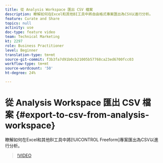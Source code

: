 ```yaml
---
title: 從 Analysis Workspace 匯出 CSV 檔案
description: 瞭解如何在Excel和其他BI工具中將自由格式專案匯出為CSV以進行分析。
feature: Curate and Share
topics: null
activity: use
doc-type: feature video
team: Technical Marketing
kt: 2297
role: Business Practitioner
level: Beginner
translation-type: tm+mt
source-git-commit: f3b3fa7d91b0cb21005b57768ca23ed6700fcc03
workflow-type: tm+mt
source-wordcount: '50'
ht-degree: 24%

---
```



# 從 Analysis Workspace 匯出 CSV 檔案 {#export-to-csv-from-analysis-workspace}

瞭解如何在Excel和其他BI工具中將[!UICONTROL Freeform]專案匯出為CSV以進行分析。

>[!VIDEO](https://video.tv.adobe.com/v/24712/?quality=12)
